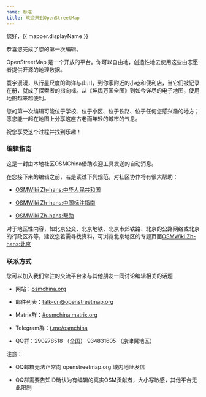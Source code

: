 ```yaml
---
name: 标准
title: 欢迎来到OpenStreetMap
---
```


您好，{{ mapper.displayName }}

恭喜您完成了您的第一次编辑。

OpenStreetMap 是一个开放的平台。你可以自由地，创造性地去使用这些由志愿者提供开源的地理数据。

寰宇漫漫，从行星尺度的海洋与山川，到你家附近的小巷和便利店，当它们被记录在册，就成了探索者的指向标。从《坤舆万国全图》到如今详尽的电子地图，使用地图越来越便利。

您的第一次编辑可能位于学校、位于小区、位于铁路、位于任何您感兴趣的地方；愿您能一起在地图上分享这座古老而年轻的城市的气息。

祝您享受这个过程并找到乐趣！

### 编辑指南

这是一封由本地社区OSMChina借助欢迎工具发送的自动消息。

在您接下来的编辑之前，若是读过下列规范，对社区协作将有很大帮助：

* [OSMWiki Zh-hans:中华人民共和国](https://wiki.openstreetmap.org/wiki/Zh-hans:%E4%B8%AD%E5%8D%8E%E4%BA%BA%E6%B0%91%E5%85%B1%E5%92%8C%E5%9B%BD)

* [OSMWiki Zh-hans:中国标注指南](https://wiki.openstreetmap.org/wiki/Zh-hans:%E4%B8%AD%E5%9B%BD%E6%A0%87%E6%B3%A8%E6%8C%87%E5%8D%97)

* [OSMWiki Zh-hans:帮助](https://wiki.openstreetmap.org/wiki/Zh-hans:%E5%B8%AE%E5%8A%A9)

对于地区性内容，如北京公交、北京地铁、北京市郊铁路、北京的公路网络或北京的行政区界等，建议您若需寻找资料，可浏览北京地区的专题页面[OSMWiki Zh-hans:北京](https://wiki.openstreetmap.org/wiki/Zh-hans:%E5%8C%97%E4%BA%AC)

### 联系方式

您可以加入我们常驻的交流平台来与其他朋友一同讨论编辑相关的话题

* 网站：[osmchina.org](https://osmchina.org)

* 邮件列表：[talk-cn@openstreetmap.org](mailto:talk-cn@openstreetmap.org)

* Matrix群：[#osmchina:matrix.org](https://matrix.to/#/#osmchina:matrix.org)

* Telegram群：[t.me/osmchina](https://t.me/osmchina)

* QQ群：290278518 （全国） 934831605 （京津冀地区）

 注意：
 
 * QQ邮箱无法正常向 openstreetmap.org 域内地址发信
 
 * QQ群需要告知ID确认为有编辑的真实OSM贡献者，大小写敏感，其他平台无此限制
